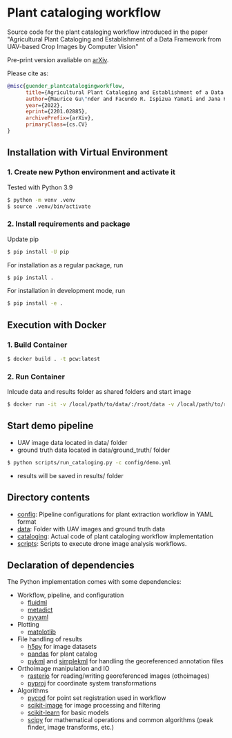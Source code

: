 # Plant cataloging workflow

Source code for the plant cataloging workflow introduced in the paper "Agricultural Plant Cataloging and Establishment of a Data Framework from UAV-based Crop Images by Computer Vision"

Pre-print version avaliable on [arXiv](https://arxiv.org/abs/2201.02885v2).

Please cite as:
```bibtex
@misc{guender_plantcatalogingworkflow,
      title={Agricultural Plant Cataloging and Establishment of a Data Framework from UAV-based Crop Images by Computer Vision}, 
      author={Maurice Gu\"nder and Facundo R. Ispizua Yamati and Jana Kierdorf and Ribana Roscher and Anne-Katrin Mahlein and Christian Bauckhage},
      year={2022},
      eprint={2201.02885},
      archivePrefix={arXiv},
      primaryClass={cs.CV}
}
```

## Installation with Virtual Environment

### 1. Create new Python environment and activate it

Tested with Python 3.9
```bash
$ python -m venv .venv
$ source .venv/bin/activate
```

### 2. Install requirements and package

Update pip
```bash
$ pip install -U pip
```

For installation as a regular package, run
```bash
$ pip install .
```

For installation in development mode, run
```bash
$ pip install -e .
```

## Execution with Docker

### 1. Build Container

```bash
$ docker build . -t pcw:latest
```

### 2. Run Container

Inlcude data and results folder as shared folders and start image

```bash
$ docker run -it -v /local/path/to/data/:/root/data -v /local/path/to/results/:/root/results pcw:latest
```

## Start demo pipeline

* UAV image data located in data/ folder
* ground truth data located in data/ground_truth/ folder

```bash
$ python scripts/run_cataloging.py -c config/demo.yml
```

* results will be saved in results/ folder

## Directory contents

* [config](/config): Pipeline configurations for plant extraction workflow in YAML format
* [data](/data): Folder with UAV images and ground truth data
* [cataloging](/cataloging): Actual code of plant cataloging workflow implementation
* [scripts](/scripts): Scripts to execute drone image analysis workflows.

## Declaration of dependencies

The Python implementation comes with some dependencies:

* Workflow, pipeline, and configuration
  * [fluidml](https://github.com/fluidml/fluidml)
  * [metadict](https://github.com/LarsHill/metadict)
  * [pyyaml](https://pyyaml.org)
* Plotting
  * [matplotlib](https://matplotlib.org)
* File handling of results
  * [h5py](https://www.h5py.org) for image datasets
  * [pandas](https://pandas.pydata.org) for plant catalog
  * [pykml](https://pythonhosted.org/pykml/) and [simplekml](https://simplekml.readthedocs.io/en/latest/) for handling the georeferenced annotation files
* Orthoimage manipulation and IO
  * [rasterio](https://rasterio.readthedocs.io/en/latest/) for reading/writing georeferenced images (othoimages)
  * [pyproj](https://pyproj4.github.io/pyproj/stable/) for coordinate system transformations
* Algorithms
  * [pycpd](https://github.com/siavashk/pycpd) for point set registration used in workflow
  * [scikit-image](https://scikit-image.org) for image processing and filtering
  * [scikit-learn](https://scikit-learn.org) for basic models
  * [scipy](https://scipy.org) for mathematical operations and common algorithms (peak finder, image transforms, etc.)
